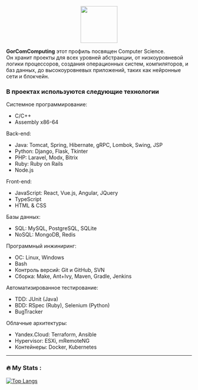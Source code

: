 <div id="header" align="center">
  <img src="https://media.giphy.com/media/3ohc157IyQlpWtqbug/giphy.gif" width="100"/>
</div>


**GorComComputing** этот профиль посвящен Computer Science.  
Он хранит проекты для всех уровней абстракции, от низкоуровневой логики процессоров, создания операционных систем, компиляторов, и баз данных, до высокоуровневых приложений, таких как нейронные сети и блокчейн.


### В проектах используются следующие технологии
Системное программирование:
- C/C++
- Assembly x86-64

Back-end: 
- Java: Tomcat, Spring, Hibernate, gRPC, Lombok, Swing, JSP
- Python: Django, Flask, Tkinter
- PHP: Laravel, Modx, Bitrix
- Ruby: Ruby on Rails
- Node.js

Front-end: 
- JavaScript: React, Vue.js, Angular, JQuery
- TypeScript
- HTML & CSS

Базы данных:
- SQL: MySQL, PostgreSQL, SQLite
- NoSQL: MongoDB, Redis 

Программный инжиниринг:
- ОС: Linux, Windows
- Bash
- Контроль версий: Git и GitHub, SVN
- Сборка: Make, Ant+Ivy, Maven, Gradle, Jenkins

Автоматизированное тестирование:
- TDD: JUnit (Java)
- BDD: RSpec (Ruby), Selenium (Python)
- BugTracker

Облачные архитектуры:
- Yandex.Cloud: Terraform, Ansible
- Hypervisor: ESXi, mRemoteNG
- Контейнеры: Docker, Kubernetes







---

### :fire: My Stats :
[![Top Langs](https://github-readme-stats.vercel.app/api/top-langs/?username=GorComComputing&layout=compact&theme=vision-friendly-dark)](https://github.com/anuraghazra/github-readme-stats)


